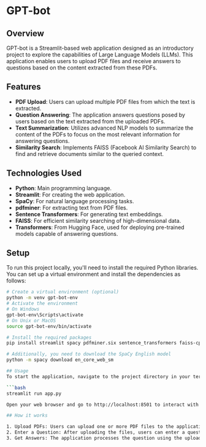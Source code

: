 # GPT-bot

## Overview
GPT-bot is a Streamlit-based web application designed as an introductory project to explore the capabilities of Large Language Models (LLMs). This application enables users to upload PDF files and receive answers to questions based on the content extracted from these PDFs.

## Features
- **PDF Upload**: Users can upload multiple PDF files from which the text is extracted.
- **Question Answering**: The application answers questions posed by users based on the text extracted from the uploaded PDFs.
- **Text Summarization**: Utilizes advanced NLP models to summarize the content of the PDFs to focus on the most relevant information for answering questions.
- **Similarity Search**: Implements FAISS (Facebook AI Similarity Search) to find and retrieve documents similar to the queried context.

## Technologies Used
- **Python**: Main programming language.
- **Streamlit**: For creating the web application.
- **SpaCy**: For natural language processing tasks.
- **pdfminer**: For extracting text from PDF files.
- **Sentence Transformers**: For generating text embeddings.
- **FAISS**: For efficient similarity searching of high-dimensional data.
- **Transformers**: From Hugging Face, used for deploying pre-trained models capable of answering questions.

## Setup
To run this project locally, you'll need to install the required Python libraries. You can set up a virtual environment and install the dependencies as follows:

```bash
# Create a virtual environment (optional)
python -m venv gpt-bot-env
# Activate the environment
# On Windows
gpt-bot-env\Scripts\activate
# On Unix or MacOS
source gpt-bot-env/bin/activate

# Install the required packages
pip install streamlit spacy pdfminer.six sentence_transformers faiss-cpu transformers

# Additionally, you need to download the SpaCy English model
python -m spacy download en_core_web_sm

## Usage
To start the application, navigate to the project directory in your terminal and run:

```bash
streamlit run app.py

Open your web browser and go to http://localhost:8501 to interact with the GPT-bot.

## How it works

1. Upload PDFs: Users can upload one or more PDF files to the application.
2. Enter a Question: After uploading the files, users can enter a question in the text box provided.
3. Get Answers: The application processes the question using the uploaded PDFs as the context and provides an answer based on the content.